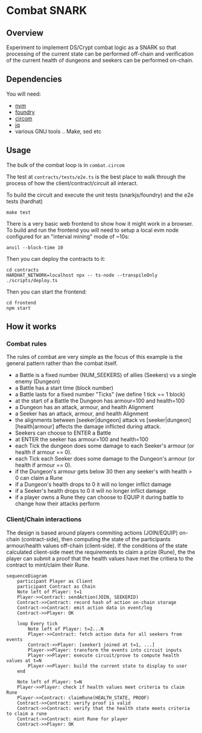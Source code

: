 # Combat SNARK

## Overview

Experiment to implement DS/Crypt combat logic as a SNARK so that processing of
the current state can be performed off-chain and verification of the current
health of dungeons and seekers can be performed on-chain.

## Dependencies

You will need:

* [nvm](https://github.com/nvm-sh/nvm)
* [foundry](https://book.getfoundry.sh/getting-started/installation)
* [circom](https://github.com/iden3/circom)
* [jq](https://stedolan.github.io/jq/)
* various GNU tools .. Make, sed etc

## Usage

The bulk of the combat loop is in `combat.circom`

The test at `contracts/tests/e2e.ts` is the best place to walk through the
process of how the client/contract/circuit all interact.

To build the circuit and execute the unit tests (snarkjs/foundry) and the e2e tests (hardhat)

```
make test
```

There is a very basic web frontend to show how it might work in a browser. To
build and run the frontend you will need to setup a local evm node configured
for an "interval mining" mode of ~10s:

```
anvil --block-time 10
```

Then you can deploy the contracts to it:

```
cd contracts
HARDHAT_NETWORK=localhost npx -- ts-node --transpileOnly ./scripts/deploy.ts
```

Then you can start the frontend:

```
cd frontend
npm start
```

## How it works

### Combat rules

The rules of combat are very simple as the focus of this example is the general
pattern rather than the combat itself.

* a Battle is a fixed number (NUM_SEEKERS) of allies (Seekers) vs a single enemy (Dungeon)
* a Battle has a start time (block number)
* a Battle lasts for a fixed number "Ticks" (we define 1 tick == 1 block)
* at the start of a Battle the Dungeon has armour=100 and health=100
* a Dungeon has an attack, armour, and health Alignment
* a Seeker has an attack, armour, and health Alignment
* the alignments between [seeker|dungeon] attack vs [seeker|dungeon] [health|armour] affects the damage inflicted during attack. 
* Seekers can choose to ENTER a Battle
* at ENTER the seeker has armour=100 and health=100
* each Tick the dungeon does some damage to each Seeker's armour (or health if armour == 0).
* each Tick each Seeker does some damage to the Dungeon's armour (or health if armour == 0).
* if the Dungeon's armour gets below 30 then any seeker's with health > 0 can claim a Rune
* if a Dungeon's health drops to 0 it will no longer inflict damage
* if a Seeker's health drops to 0 it will no longer inflict damage
* if a player owns a Rune they can choose to EQUIP it during battle to change how their attacks perform

### Client/Chain interactions

The design is based around players commiting actions (JOIN/EQUIP) on-chain (contract-side), then computing the state of the participants armour/health values off-chain (client-side). If the conditions of the state calculated client-side meet the requirements to claim a prize (Rune), the the player can submit a proof that the health values have met the critiera to the contract to mint/claim their Rune.

```mermaid
sequenceDiagram
    participant Player as Client
    participant Contract as Chain
    Note left of Player: t=1
    Player->>Contract: sendAction(JOIN, SEEKERID)
    Contract->>Contract: record hash of action on-chain storage
    Contract->>Contract: emit action data in event/log
    Contract->>Player: OK
    
    loop Every tick
        Note left of Player: t=2...N
        Player->>Contract: fetch action data for all seekers from events
        Contract->>Player: [seeker1 joined at t=1, ...]
        Player->>Player: transform the events into circuit inputs
        Player->>Player: execute circuit/prove to compute health values at t=N
        Player->>Player: build the current state to display to user
    end
    
    Note left of Player: t=N
    Player->>Player: check if health values meet criteria to claim Rune
    Player->>Contract: claimRune(HEALTH_STATE, PROOF)
    Contract->>Contract: verify proof is valid
    Contract->>Contract: verify that the health state meets criteria to claim a rune
    Contract->>Contract: mint Rune for player
    Contract->>Player: OK
    
```
